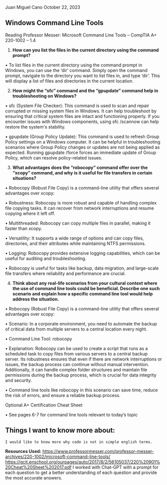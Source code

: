 Juan Miguel Cano								October 22, 2023

## Windows Command Line Tools
Reading
Professor Messer: Microsoft Command Line Tools – CompTIA A+ 220-1002 – 1.4

1.	**How can you list the files in the current directory using the command prompt?**

•	To list files in the current directory using the command prompt in Windows, you can use the ‘dir’ command. Simply open the command prompt, navigate to the directory you want to list files in, and type ‘dir’. This will display a list of files and directories in the current location.

2.	**How might the “sfc” command and the “gpupdate” command help in troubleshooting on Windows?**

•	sfc (System File Checker): This command is used to scan and repair corrupted or missing system files in Windows. It can help troubleshoot by ensuring that critical system files are intact and functioning properly. If you encounter issues with Windows components, using sfc /scannow can help restore the system's stability.

•	gpupdate (Group Policy Update): This command is used to refresh Group Policy settings on a Windows computer. It can be helpful in troubleshooting scenarios where Group Policy changes or updates are not being applied as expected. Running gpupdate /force forces an immediate update of Group Policy, which can resolve policy-related issues.
	

3.	**What advantages does the “robocopy” command offer over the “xcopy” command, and why is it useful for file transfers in certain situations?**

•	Robocopy (Robust File Copy) is a command-line utility that offers several advantages over xcopy:

•	Robustness: Robocopy is more robust and capable of handling complex file copying tasks. It can recover from network interruptions and resume copying where it left off.

•	Multithreaded: Robocopy can copy multiple files in parallel, making it faster than xcopy.

•	Versatility: It supports a wide range of options and can copy files, directories, and their attributes while maintaining NTFS permissions.

•	Logging: Robocopy provides extensive logging capabilities, which can be useful for auditing and troubleshooting.

•	Robocopy is useful for tasks like backup, data migration, and large-scale file transfers where reliability and performance are crucial.
	
4.	**Think about any real-life scenarios from your cultural context where the use of command line tools could be beneficial. Describe one such scenario and explain how a specific command line tool would help address the situation.**

•	Robocopy (Robust File Copy) is a command-line utility that offers several advantages over xcopy:

•	Scenario: In a corporate environment, you need to automate the backup of critical data from multiple servers to a central location every night.

•	Command Line Tool: robocopy

•	Explanation: Robocopy can be used to create a script that runs as a scheduled task to copy files from various servers to a central backup server. Its robustness ensures that even if there are network interruptions or issues, the backup process can continue without manual intervention. Additionally, it can handle complex folder structures and maintain file permissions during the backup process, which is crucial for data integrity and security.

•	Command line tools like robocopy in this scenario can save time, reduce the risk of errors, and ensure a reliable backup process.

Optional
A+ Certification Cheat Sheet

•	See pages 6-7 for command line tools relevant to today’s topic

## Things I want to know more about: 

    I would like to know more why code is not in simple english terms.

**Resources Used:** https://www.professormesser.com/professor-messer-archives/220-1002/microsoft-command-line-tools/
https://gcit.enschool.org/ourpages/auto/2017/8/2/56105037/220%20901%20Cheat%20Sheet%202017.pdf
I worked with Chat-GPT with a prompt for each question to get a better understanding of each question and provide the most accurate answers.
